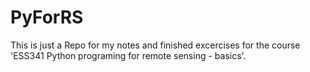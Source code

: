 # PyForRS
This is just a Repo for my notes and finished excercises for the course 'ESS341 Python programing for remote sensing - basics'. 
